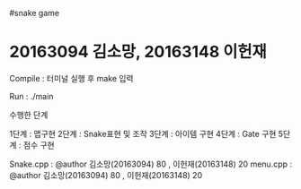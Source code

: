 #snake game
# 20163094 김소망, 20163148 이헌재

Compile : 터미널 실행 후 make 입력

Run : ./main

수행한 단계

1단계 : 맵구현
2단계 : Snake표현 및 조작
3단계 : 아이템 구현
4단계 : Gate 구현
5단계 : 점수 구현

Snake.cpp : @author 김소망(20163094) 80 , 이헌재(20163148) 20
menu.cpp : @author 김소망(20163094) 80 , 이헌재(20163148) 20
